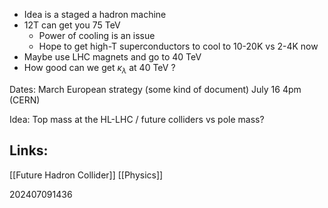 - Idea is a staged a hadron machine
- 12T can get you 75 TeV
	- Power of cooling is an issue
	- Hope to get high-T superconductors to cool to 10-20K vs 2-4K now
- Maybe use LHC magnets and go to 40 TeV
-  How good can we get $\kappa_\lambda$ at 40 TeV ? 

Dates: March European strategy (some kind of document)
July 16 4pm (CERN)

Idea: Top mass at the HL-LHC / future colliders vs pole mass?

## Links: 

[[Future Hadron Collider]]
[[Physics]]

202407091436
